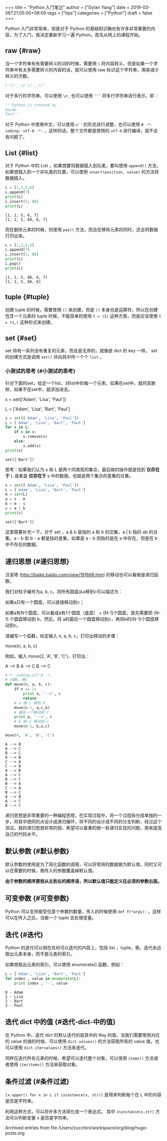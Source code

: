 +++
title = "Python 入门笔记"
author = ["Dylan Yang"]
date = 2019-03-06T21:05:00+08:00
tags = ["tips"]
categories = ["Python"]
draft = false
+++

Python 入门非常简单，但是对于 Python 的基础知识确也有许多非常重要的内容，为了入门，我决定重新学习一遍 Python。首先从网上的课程开始。


## raw {#raw}

当一个字符串有有需要转义的词的时候，需要用 `\` 将内容转义，但是如果一个字符串中有太多需要转义的内容的话，就可以使用 raw 标识这个字符串，用来减少 转义的次数。

```python
r'\(-_-)/ \(-_-)/'
```

对于多行的字符串，可以使用 `\n` , 也可以使用 `'''` 将多行字符串进行表示。即：

```python
'''Python is created by
Guido.
Test'''
```

对于 Python 中使用中文，可以使用 `u''` 的形式进行调整，也可以使用 `#
-*- coding: utf-8 -*-` ，这样的话，整个文件都是使用的 `utf-8` 进行编译，就不会有问题了。


## List {#list}

对于 Python 中的 List ，如果想要将数据插入到队尾，要叫使用 `append()`
方法，如果想插入到一个非队尾的位置，可以使用 `insert(position, value)`
的方法将数据插入。

```python
L = [1,2,5,6]
L.append(7)
print(L)
L.insert(3, 88)
print(L)
```

```text
[1, 2, 5, 6, 7]
[1, 2, 5, 88, 6, 7]
```

而在删除元素的时候，则使用 `pop()` 方法，而且在移除元素的同时，还会将数据打印出来。

```python
L = [1,2,5,6]
L.append(7)
L.insert(3, 88)
print(L)
L.pop()
print(L)
```

```text
[1, 2, 5, 88, 6, 7]
[1, 2, 5, 88, 6]
```


## tuple {#tuple}

创建 tuple 的时候，需要使用 `()` 来创建，但是 `()` 本身也是运算符，所以在创建包含一个元素的 tuple 时候，不能简单的使用 `t = (1)` 这种方案，而是应该使用 `t = (1,)` 这种形式来创建。


## set {#set}

set 持有一系列没有重复的元素，而且是无序的，就像是 dict 的 key 一样。
set 的创建方式是调用 `set()` 并向其中传一个个 `list` 。


### 小测试的思考 {#小测试的思考}

针对下面的set，给定一个list，对list中的每一个元素，如果在set中，就将其删除，如果不在set中，就添加进去。

s = set(['Adam', 'Lisa', 'Paul'])

L = ['Adam', 'Lisa', 'Bart', 'Paul']

```python
s = set(['Adam', 'Lisa', 'Paul'])
L = ['Adam', 'Lisa', 'Bart', 'Paul']
for x in L:
    if x in s:
        s.remove(x)
    else:
        s.add(x)
print(s)
```

```text
set(['Bart'])
```

思考：如果我们认为 s 和 L 是两个同类型的集合，最后做的操作就是找到 **仅存在于** L 或者是 **仅存在于** s 中的数据。也就是两个集合的差集的合集。

```python
s = set(['Adam', 'Lisa', 'Paul'])
L = ['Adam', 'Lisa', 'Bart', 'Paul']
m = set(L)
a = s - m
b = m - s
c = a | b
print(c)
```

```text
set(['Bart'])
```

这里需要补充一下，对于 set ，a & b 是指的 a 和 b 的交集，a | b 指的 ab
的合集，a - b 和 b - a 都是指的差集，如果是 a - b 则指的是在 a 中存在，但是在 b 中不存在的数据。


## 递归思想 {#递归思想}

汉诺塔 (<http://baike.baidu.com/view/191666.htm>) 的移动也可以看做是递归函数。

我们对柱子编号为a, b, c，将所有圆盘从a移到c可以描述为：

如果a只有一个圆盘，可以直接移动到c；

如果a有N个圆盘，可以看成a有1个圆盘（底盘） + (N-1)个圆盘，首先需要把 (N-1) 个圆盘移动到 b，然后，将 a的最后一个圆盘移动到c，再将b的(N-1)个圆盘移动到c。

请编写一个函数，给定输入 n, a, b, c，打印出移动的步骤：

move(n, a, b, c)

例如，输入 move(2, 'A', 'B', 'C')，打印出：

A --> B
A --> C
B --> C

```python
#-*- coding:utf-8 -*-
# a借b，移c
def move(n, a, b, c):
    if n == 1:
        print a, '-->', c
        return
    # a 借 c 移到 b
    move(n-1, a,c,b)
    # 最后一个移动到 c
    print a, '-->', c
    # b 借 a 移动到 c
    move(n-1, b,a,c)

move(4, 'A', 'B', 'C')
```

```text
A --> B
A --> C
B --> C
A --> B
C --> A
C --> B
A --> B
A --> C
B --> C
B --> A
C --> A
B --> C
A --> B
A --> C
B --> C
```

递归思想是非常重要的一种编程思想，在实现过程中，将一个过程拆分成单独的一步，将其中想同的点设计成递归循环，将不同的设计成不同的分支判断，经过这个测试，我的递归思想非常的弱，希望可以着重的做一些递归实现的问题，用来提高自己的代码水平。


## 默认参数 {#默认参数}

默认参数的使用是为了简化函数的调用，可以将常用的数据做为默认值，同时又可以在需要的时候，用传入的参数覆盖掉默认值。

**由于参数的顺序要按从左到右的顺序读，所以默认值只能定义在必须的参数右面。**


## 可变参数 {#可变参数}

Python 可以支持接受任意个参数的数量，传入的时候使用 `def f(*args):` ，这样可以在传入之后，当做一个 tuple 去处理变量。


## 迭代 {#迭代}

Python 的迭代可以用在任何可以迭代的内容上，包括 list ，tuple，等。迭代永远取出元素本身，而不是元素的索引。

如果想取出元素的索引，可以使用 enumerate() 函数，例如：

```python
L = ['Adam', 'Lisa', 'Bart', 'Paul']
for index , value in enumerate(L):
    print index , '-', value
```

```text
0 - Adam
1 - Lisa
2 - Bart
3 - Paul
```


## 迭代 dict 中的值 {#迭代-dict-中的值}

在 Python 中，迭代 dict 时默认迭代的是其中的 Key 的值，当我们需要使用对应的 value 的值的时候，可以使用 `dict.values()` 的方法获取所有的 value
值，也可以使用 `dict.itervalues()` 方法来迭代。

同样在迭代所有元素的时候，希望可以迭代整个对象，可以使用 `items()` 方法或者使用 `iteritems()` 方法来获取对象。


## 条件过滤 {#条件过滤}

`[x.upper() for x in L if isinstance(x, str)]` 是用来判断每个在 L 中的内容是否是字符串。

利用这种方式，可以将许多方法简化成一个表达式。 其中 `ininstance(x,str)` 方法可以判断变量 x 是否是字符串。

Archived entries from file /Users/zucchini/workspace/org/blog/hugo-posts.org
